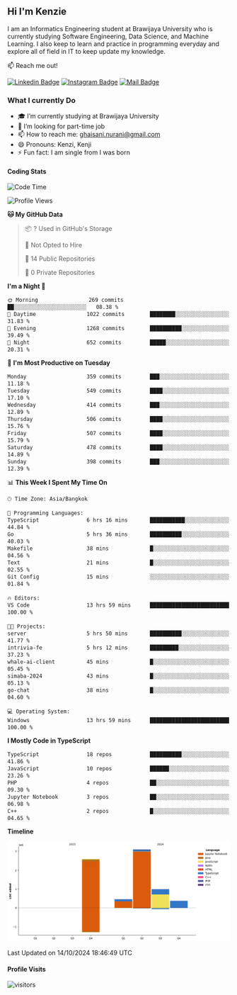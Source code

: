 ## Hi I'm Kenzie


I am an Informatics Engineering student at Brawijaya University who is currently studying Software Engineering, Data Science, and Machine Learning. I also keep to learn and practice in programming everyday and explore all of field in IT to keep update my knowledge.

:mailbox: Reach me out!

[![Linkedin Badge](https://img.shields.io/badge/-Kenzie_Taqiyassar-0e76a8?style=flat&labelColor=0e76a8&logo=linkedin&logoColor=white)](https://www.linkedin.com/in/kenzie-taqiyassar-37458b1aa/) 
[![Instagram Badge](https://img.shields.io/badge/-@__kenziehh_-e84393?style=flat&labelColor=e84393&logo=instagram&logoColor=white)](https://www.instagram.com/_kenziehh/) 
[![Mail Badge](https://img.shields.io/badge/-ghaisani.nurani-c0392b?style=flat&labelColor=c0392b&logo=gmail&logoColor=white)](mailto:ghaisani.nurani@gmail.com)

### What I currently Do

- 🎓 I’m currently studying at Brawijaya University
- 💼 I’m looking for part-time job
- 📫 How to reach me: ghaisani.nurani@gmail.com
- 😄 Pronouns: Kenzi, Kenji
- ⚡ Fun fact: I am single from I was born

#### Coding Stats
<!--START_SECTION:waka-->
![Code Time](http://img.shields.io/badge/Code%20Time-792%20hrs%2034%20mins-blue)

![Profile Views](http://img.shields.io/badge/Profile%20Views-0-blue)

**🐱 My GitHub Data** 

> 📦 ? Used in GitHub's Storage 
 > 
> 🚫 Not Opted to Hire
 > 
> 📜 14 Public Repositories 
 > 
> 🔑 0 Private Repositories 
 > 
**I'm a Night 🦉** 

```text
🌞 Morning                269 commits         ██░░░░░░░░░░░░░░░░░░░░░░░   08.38 % 
🌆 Daytime                1022 commits        ████████░░░░░░░░░░░░░░░░░   31.83 % 
🌃 Evening                1268 commits        ██████████░░░░░░░░░░░░░░░   39.49 % 
🌙 Night                  652 commits         █████░░░░░░░░░░░░░░░░░░░░   20.31 % 
```
📅 **I'm Most Productive on Tuesday** 

```text
Monday                   359 commits         ███░░░░░░░░░░░░░░░░░░░░░░   11.18 % 
Tuesday                  549 commits         ████░░░░░░░░░░░░░░░░░░░░░   17.10 % 
Wednesday                414 commits         ███░░░░░░░░░░░░░░░░░░░░░░   12.89 % 
Thursday                 506 commits         ████░░░░░░░░░░░░░░░░░░░░░   15.76 % 
Friday                   507 commits         ████░░░░░░░░░░░░░░░░░░░░░   15.79 % 
Saturday                 478 commits         ████░░░░░░░░░░░░░░░░░░░░░   14.89 % 
Sunday                   398 commits         ███░░░░░░░░░░░░░░░░░░░░░░   12.39 % 
```


📊 **This Week I Spent My Time On** 

```text
🕑︎ Time Zone: Asia/Bangkok

💬 Programming Languages: 
TypeScript               6 hrs 16 mins       ███████████░░░░░░░░░░░░░░   44.84 % 
Go                       5 hrs 36 mins       ██████████░░░░░░░░░░░░░░░   40.03 % 
Makefile                 38 mins             █░░░░░░░░░░░░░░░░░░░░░░░░   04.56 % 
Text                     21 mins             █░░░░░░░░░░░░░░░░░░░░░░░░   02.55 % 
Git Config               15 mins             ░░░░░░░░░░░░░░░░░░░░░░░░░   01.84 % 

🔥 Editors: 
VS Code                  13 hrs 59 mins      █████████████████████████   100.00 % 

🐱‍💻 Projects: 
server                   5 hrs 50 mins       ██████████░░░░░░░░░░░░░░░   41.77 % 
intrivia-fe              5 hrs 12 mins       █████████░░░░░░░░░░░░░░░░   37.23 % 
whale-ai-client          45 mins             █░░░░░░░░░░░░░░░░░░░░░░░░   05.45 % 
simaba-2024              43 mins             █░░░░░░░░░░░░░░░░░░░░░░░░   05.13 % 
go-chat                  38 mins             █░░░░░░░░░░░░░░░░░░░░░░░░   04.60 % 

💻 Operating System: 
Windows                  13 hrs 59 mins      █████████████████████████   100.00 % 
```

**I Mostly Code in TypeScript** 

```text
TypeScript               18 repos            ██████████░░░░░░░░░░░░░░░   41.86 % 
JavaScript               10 repos            ██████░░░░░░░░░░░░░░░░░░░   23.26 % 
PHP                      4 repos             ██░░░░░░░░░░░░░░░░░░░░░░░   09.30 % 
Jupyter Notebook         3 repos             ██░░░░░░░░░░░░░░░░░░░░░░░   06.98 % 
C++                      2 repos             █░░░░░░░░░░░░░░░░░░░░░░░░   04.65 % 
```



**Timeline**

![Lines of Code chart](https://raw.githubusercontent.com/kenziehh/kenziehh/master/assets/bar_graph.png)


 Last Updated on 14/10/2024 18:46:49 UTC
<!--END_SECTION:waka-->


#### Profile Visits

![visitors](https://visitor-badge.glitch.me/badge?page_id=kenziehh.kenziehh)





